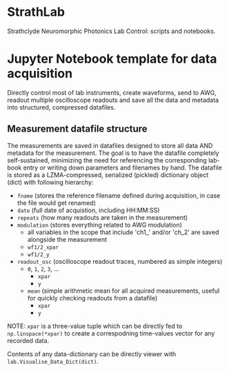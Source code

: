 # StrathLab
Strathclyde Neuromorphic Photonics Lab Control: scripts and notebooks.

# Jupyter Notebook template for data acquisition

Directly control most of lab instruments, create waveforms, send to AWG, readout multiple oscilloscope readouts and save all the data and metadata into structured, compressed datafiles.

## Measurement datafile structure

The measurements are saved in datafiles designed to store all data AND metadata for the measurement.
The goal is to have the datafile completely self-sustained, minimizing the need for referencing the corresponding lab-book entry or writing down parameters and filenames by hand.
The datafile is stored as a LZMA-compressed, serialized (pickled) dictionary object (dict) with following hierarchy:

- `fname` (stores the reference filename defined during acquisition, in case the file would get renamed)
- `date` (full date of acquistion, including HH:MM:SS)
- `repeats` (how many readouts are taken in the measurement)
- `modulation` (stores everything related to AWG modulation)
    - all variables in the scope that include 'ch1_' and/or 'ch_2' are saved alongside the measurement
    - `wf1/2_xpar`
    - `wf1/2_y`
- `readout_osc` (oscilloscope readout traces, numbered as simple integers)
    - `0`, `1`, `2`, `3`, ...
        - `xpar `
        - `y`
    - `mean` (simple arithmetic mean for all acquired measurements, useful for quickly checking readouts from a datafile)
        - `xpar`
        - `y`

NOTE: `xpar` is a three-value tuple which can be directly fed to `np.linspace(*xpar)` to create a correspodning time-values vector for any recorded data.

Contents of any data-dictionary can be directly viewer with `lab.Visualise_Data_Dict(dict)`.
